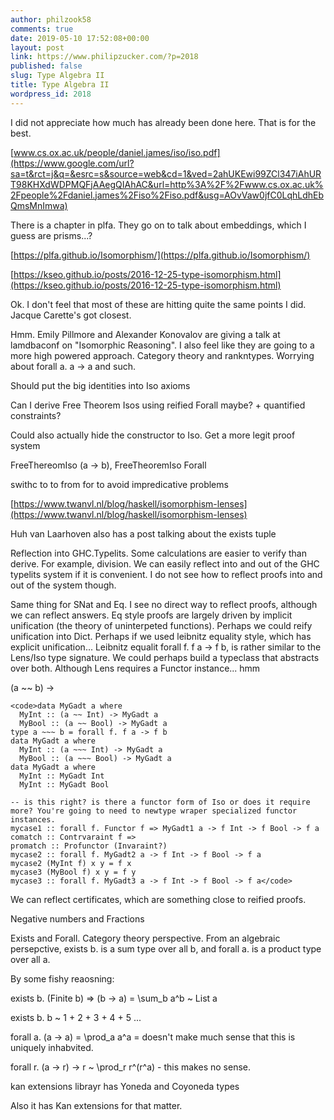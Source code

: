 ```yaml
---
author: philzook58
comments: true
date: 2019-05-10 17:52:08+00:00
layout: post
link: https://www.philipzucker.com/?p=2018
published: false
slug: Type Algebra II
title: Type Algebra II
wordpress_id: 2018
---
```





I did not appreciate how much has already been done here. That is for the best.







[www.cs.ox.ac.uk/people/daniel.james/iso/iso.pdf](https://www.google.com/url?sa=t&rct=j&q=&esrc=s&source=web&cd=1&ved=2ahUKEwi99ZCl347iAhURT98KHXdWDPMQFjAAegQIAhAC&url=http%3A%2F%2Fwww.cs.ox.ac.uk%2Fpeople%2Fdaniel.james%2Fiso%2Fiso.pdf&usg=AOvVaw0jfC0LqhLdhEbQmsMnImwa)







There is a chapter in plfa. They go on to talk about embeddings, which I guess are prisms...?







[https://plfa.github.io/Isomorphism/](https://plfa.github.io/Isomorphism/)







[https://kseo.github.io/posts/2016-12-25-type-isomorphism.html](https://kseo.github.io/posts/2016-12-25-type-isomorphism.html)







Ok. I don't feel that most of these are hitting quite the same points I did. Jacque Carette's got closest.







Hmm. Emily Pillmore and Alexander Konovalov are giving a talk at lamdbaconf on "Isomorphic Reasoning". I also feel like they are going to a more high powered approach. Category theory and rankntypes. Worrying about forall a. a -> a and such.







Should put the big identities into Iso axioms







Can I derive Free Theorem Isos using reified Forall maybe? + quantified constraints?







Could also actually hide the constructor to Iso. Get a more legit proof system







FreeThereomIso (a -> b), FreeTheoremIso Forall







swithc to to from for to avoid impredicative problems













[https://www.twanvl.nl/blog/haskell/isomorphism-lenses](https://www.twanvl.nl/blog/haskell/isomorphism-lenses)







Huh van Laarhoven also has a post talking about the exists tuple













Reflection into GHC.Typelits. Some calculations are easier to verify than derive. For example, division. We can easily reflect into and out of the GHC typelits system if it is convenient. I do not see how to reflect proofs into and out of the system though.







Same thing for SNat and Eq. I see no direct way to reflect proofs, although we can reflect answers. Eq style proofs are largely driven by implicit unification (the theory of uninterpeted functions). Perhaps we could reify unification into Dict. Perhaps if we used leibnitz equality style, which has explicit unification... Leibnitz equalit forall f. f a -> f b, is rather similar to the Lens/Iso type signature. We could perhaps build a typeclass that abstracts over both. Although Lens requires a Functor instance... hmm







(a ~~ b) ->   







    
    <code>data MyGadt a where
      MyInt :: (a ~~ Int) -> MyGadt a
      MyBool :: (a ~~ Bool) -> MyGadt a
    type a ~~~ b = forall f. f a -> f b
    data MyGadt a where
      MyInt :: (a ~~~ Int) -> MyGadt a
      MyBool :: (a ~~~ Bool) -> MyGadt a
    data MyGadt a where
      MyInt :: MyGadt Int
      MyInt :: MyGadt Bool
    
    -- is this right? is there a functor form of Iso or does it require more? You're going to need to newtype wraper specialized functor instances.
    mycase1 :: forall f. Functor f => MyGadt1 a -> f Int -> f Bool -> f a 
    comatch :: Contrvaraint f =>
    promatch :: Profunctor (Invaraint?)
    mycase2 :: forall f. MyGadt2 a -> f Int -> f Bool -> f a
    mycase2 (MyInt f) x y = f x
    mycase3 (MyBool f) x y = f y 
    mycase3 :: forall f. MyGadt3 a -> f Int -> f Bool -> f a</code>







We can reflect certificates, which are something close to reified proofs. 







Negative numbers and Fractions







Exists and Forall. Category theory perspective. From an algebraic persepctive, exists b. is a sum type over all b, and forall a. is a product type over all a.







By some fishy reaosning:







exists b. (Finite b) => (b -> a) = \sum_b a^b ~ List a 







exists b. b ~ 1 + 2 + 3 + 4 + 5 ... 







forall a. (a -> a) = \prod_a a^a = doesn't make much sense that this is uniquely inhabvited.







forall r. (a -> r) -> r ~ \prod_r r^(r^a) - this makes no sense.













kan extensions librayr has Yoneda and Coyoneda types







Also it has Kan extensions for that matter.




